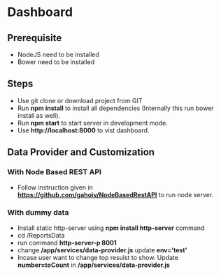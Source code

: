 # Dashboard

## Prerequisite

* NodeJS need to be installed
* Bower need to be installed 

## Steps

* Use git clone or download project from GIT
* Run **npm install** to install all dependencies (Internally this run bower install as well).
* Run **npm start** to start server in development mode.
* Use **http://localhost:8000** to vist dashboard.

## Data Provider and Customization

### With Node Based REST API

* Follow instruction given in **https://github.com/gahoiv/NodeBasedRestAPI** to run node server.

### With dummy data

* Install static http-server using **npm install http-server** command
* cd /ReportsData
* run command **http-server-p 8001**
* change **/app/services/data-provider.js** update **env='test'**
* Incase user want to change top resulst to show. Update  **number=toCount** in **/app/services/data-provider.js** 